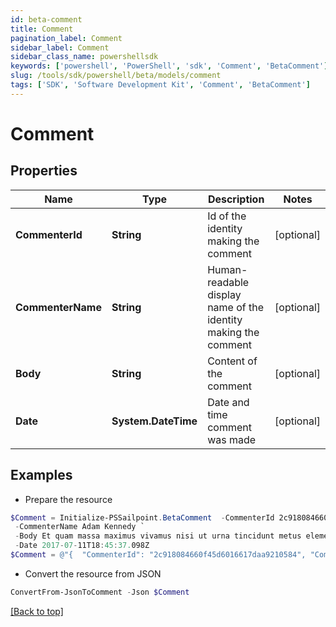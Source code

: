 ```yaml
---
id: beta-comment
title: Comment
pagination_label: Comment
sidebar_label: Comment
sidebar_class_name: powershellsdk
keywords: ['powershell', 'PowerShell', 'sdk', 'Comment', 'BetaComment'] 
slug: /tools/sdk/powershell/beta/models/comment
tags: ['SDK', 'Software Development Kit', 'Comment', 'BetaComment']
---
```



# Comment

## Properties

Name | Type | Description | Notes
------------ | ------------- | ------------- | -------------
**CommenterId** | **String** | Id of the identity making the comment | [optional] 
**CommenterName** | **String** | Human-readable display name of the identity making the comment | [optional] 
**Body** | **String** | Content of the comment | [optional] 
**Date** | **System.DateTime** | Date and time comment was made | [optional] 

## Examples

- Prepare the resource
```powershell
$Comment = Initialize-PSSailpoint.BetaComment  -CommenterId 2c918084660f45d6016617daa9210584 `
 -CommenterName Adam Kennedy `
 -Body Et quam massa maximus vivamus nisi ut urna tincidunt metus elementum erat. `
 -Date 2017-07-11T18:45:37.098Z
$Comment = @"{  "CommenterId": "2c918084660f45d6016617daa9210584", "CommenterName": "Adam Kennedy", "Body": "Et quam massa maximus vivamus nisi ut urna tincidunt metus elementum erat.", "Date": "2017-07-11T18:45:37.098Z" }"@
```

- Convert the resource from JSON
```powershell
ConvertFrom-JsonToComment -Json $Comment
```


[[Back to top]](#) 

